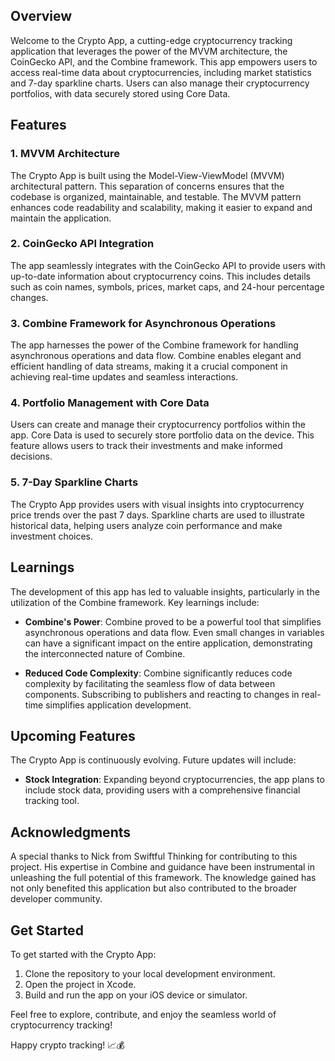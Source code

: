 ## Overview

Welcome to the Crypto App, a cutting-edge cryptocurrency tracking application that leverages the power of the MVVM architecture, the CoinGecko API, and the Combine framework. This app empowers users to access real-time data about cryptocurrencies, including market statistics and 7-day sparkline charts. Users can also manage their cryptocurrency portfolios, with data securely stored using Core Data.

## Features

### 1. MVVM Architecture

The Crypto App is built using the Model-View-ViewModel (MVVM) architectural pattern. This separation of concerns ensures that the codebase is organized, maintainable, and testable. The MVVM pattern enhances code readability and scalability, making it easier to expand and maintain the application.

### 2. CoinGecko API Integration

The app seamlessly integrates with the CoinGecko API to provide users with up-to-date information about cryptocurrency coins. This includes details such as coin names, symbols, prices, market caps, and 24-hour percentage changes.

### 3. Combine Framework for Asynchronous Operations

The app harnesses the power of the Combine framework for handling asynchronous operations and data flow. Combine enables elegant and efficient handling of data streams, making it a crucial component in achieving real-time updates and seamless interactions.

### 4. Portfolio Management with Core Data

Users can create and manage their cryptocurrency portfolios within the app. Core Data is used to securely store portfolio data on the device. This feature allows users to track their investments and make informed decisions.

### 5. 7-Day Sparkline Charts

The Crypto App provides users with visual insights into cryptocurrency price trends over the past 7 days. Sparkline charts are used to illustrate historical data, helping users analyze coin performance and make investment choices.

## Learnings

The development of this app has led to valuable insights, particularly in the utilization of the Combine framework. Key learnings include:

- **Combine's Power**: Combine proved to be a powerful tool that simplifies asynchronous operations and data flow. Even small changes in variables can have a significant impact on the entire application, demonstrating the interconnected nature of Combine.

- **Reduced Code Complexity**: Combine significantly reduces code complexity by facilitating the seamless flow of data between components. Subscribing to publishers and reacting to changes in real-time simplifies application development.

## Upcoming Features

The Crypto App is continuously evolving. Future updates will include:

- **Stock Integration**: Expanding beyond cryptocurrencies, the app plans to include stock data, providing users with a comprehensive financial tracking tool.

## Acknowledgments

A special thanks to Nick from Swiftful Thinking for contributing to this project. His expertise in Combine and guidance have been instrumental in unleashing the full potential of this framework. The knowledge gained has not only benefited this application but also contributed to the broader developer community.

## Get Started

To get started with the Crypto App:

1. Clone the repository to your local development environment.
2. Open the project in Xcode.
3. Build and run the app on your iOS device or simulator.

Feel free to explore, contribute, and enjoy the seamless world of cryptocurrency tracking!

Happy crypto tracking! 📈💰
